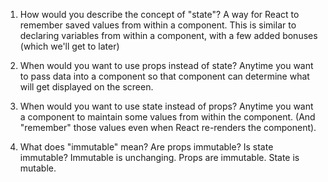 1. How would you describe the concept of "state"?
A way for React to remember saved values from within a component. This is similar to declaring variables from within a component, with a few added bonuses (which we'll get to later)


2. When would you want to use props instead of state?
Anytime you want to pass data into a component so that component can determine what will get displayed on the screen.


3. When would you want to use state instead of props?
Anytime you want a component to maintain some values from within the component. (And "remember" those values even when React re-renders the component).

4. What does "immutable" mean? Are props immutable? Is state immutable?
Immutable is unchanging. Props are immutable. 
State is mutable.
